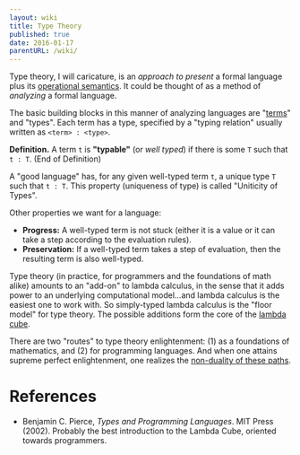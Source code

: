 ```yaml
---
layout: wiki
title: Type Theory
published: true
date: 2016-01-17
parentURL: /wiki/
---
```


Type theory, I will caricature, is an _approach to present_ a formal
language plus its
[operational semantics](https://en.wikipedia.org/wiki/Operational_semantics).
It could be thought of as a method of _analyzing_ a formal language.

The basic building blocks in this manner of analyzing languages are
"[terms](https://en.wikipedia.org/wiki/Term_(logic))" and "types". Each
term has a type, specified by a "typing relation" usually written as
`<term> : <type>`.

**Definition.**
A term `t` is **"typable"** (or _well typed_) if there is some `T` such
that `t : T`.
(End of Definition)

A "good language" has, for any given well-typed term `t`, a unique type
`T` such that `t : T`. This property (uniqueness of type) is called
"Uniticity of Types".

Other properties we want for a language:

- **Progress:** A well-typed term is not stuck (either it is a value or it
  can take a step according to the evaluation rules).
- **Preservation:** If a well-typed term takes a step of evaluation, then
  the resulting term is also well-typed.

Type theory (in practice, for programmers and the foundations of math
alike) amounts to an "add-on" to lambda calculus, in the sense that it
adds power to an underlying computational model...and lambda calculus
is the easiest one to work with. So simply-typed lambda calculus is the
"floor model" for type theory. The possible additions form the core of
the [lambda cube](/wiki/type-theory/lambda-cube/).

There are two "routes" to type theory enlightenment: (1) as a
foundations of mathematics, and (2) for programming languages. And when
one attains supreme perfect enlightenment, one realizes the [non-duality
of these paths](https://en.wikipedia.org/wiki/Curry%E2%80%93Howard_correspondence).

# References

- Benjamin C. Pierce,
  _Types and Programming Languages_.
  MIT Press (2002). Probably the best introduction to the Lambda Cube,
  oriented towards programmers.
